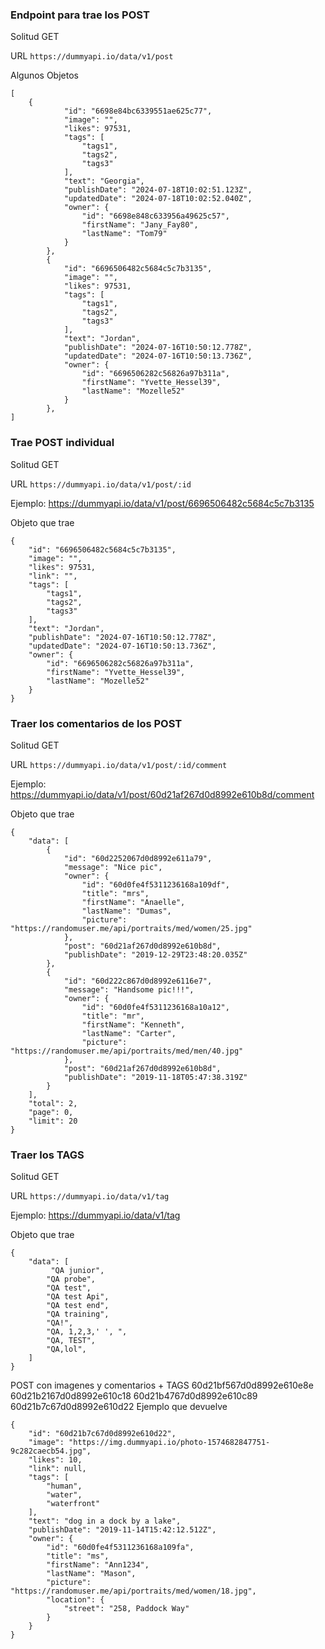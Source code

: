 ### Endpoint para trae los POST

Solitud GET

URL
`https://dummyapi.io/data/v1/post`

Algunos Objetos

```
[
    {
            "id": "6698e84bc6339551ae625c77",
            "image": "",
            "likes": 97531,
            "tags": [
                "tags1",
                "tags2",
                "tags3"
            ],
            "text": "Georgia",
            "publishDate": "2024-07-18T10:02:51.123Z",
            "updatedDate": "2024-07-18T10:02:52.040Z",
            "owner": {
                "id": "6698e848c633956a49625c57",
                "firstName": "Jany_Fay80",
                "lastName": "Tom79"
            }
        },
        {
            "id": "6696506482c5684c5c7b3135",
            "image": "",
            "likes": 97531,
            "tags": [
                "tags1",
                "tags2",
                "tags3"
            ],
            "text": "Jordan",
            "publishDate": "2024-07-16T10:50:12.778Z",
            "updatedDate": "2024-07-16T10:50:13.736Z",
            "owner": {
                "id": "6696506282c56826a97b311a",
                "firstName": "Yvette_Hessel39",
                "lastName": "Mozelle52"
            }
        },
]
```

### Trae POST individual

Solitud GET

URL
`https://dummyapi.io/data/v1/post/:id`

Ejemplo: https://dummyapi.io/data/v1/post/6696506482c5684c5c7b3135

Objeto que trae

```
{
    "id": "6696506482c5684c5c7b3135",
    "image": "",
    "likes": 97531,
    "link": "",
    "tags": [
        "tags1",
        "tags2",
        "tags3"
    ],
    "text": "Jordan",
    "publishDate": "2024-07-16T10:50:12.778Z",
    "updatedDate": "2024-07-16T10:50:13.736Z",
    "owner": {
        "id": "6696506282c56826a97b311a",
        "firstName": "Yvette_Hessel39",
        "lastName": "Mozelle52"
    }
}
```

### Traer los comentarios de los POST

Solitud GET

URL
`https://dummyapi.io/data/v1/post/:id/comment`

Ejemplo: https://dummyapi.io/data/v1/post/60d21af267d0d8992e610b8d/comment

Objeto que trae

```
{
    "data": [
        {
            "id": "60d2252067d0d8992e611a79",
            "message": "Nice pic",
            "owner": {
                "id": "60d0fe4f5311236168a109df",
                "title": "mrs",
                "firstName": "Anaelle",
                "lastName": "Dumas",
                "picture": "https://randomuser.me/api/portraits/med/women/25.jpg"
            },
            "post": "60d21af267d0d8992e610b8d",
            "publishDate": "2019-12-29T23:48:20.035Z"
        },
        {
            "id": "60d222c867d0d8992e6116e7",
            "message": "Handsome pic!!!",
            "owner": {
                "id": "60d0fe4f5311236168a10a12",
                "title": "mr",
                "firstName": "Kenneth",
                "lastName": "Carter",
                "picture": "https://randomuser.me/api/portraits/med/men/40.jpg"
            },
            "post": "60d21af267d0d8992e610b8d",
            "publishDate": "2019-11-18T05:47:38.319Z"
        }
    ],
    "total": 2,
    "page": 0,
    "limit": 20
}
```

### Traer los TAGS

Solitud GET

URL
`https://dummyapi.io/data/v1/tag`

Ejemplo: https://dummyapi.io/data/v1/tag

Objeto que trae

```
{
    "data": [
         "QA junior",
        "QA probe",
        "QA test",
        "QA test Api",
        "QA test end",
        "QA training",
        "QA!",
        "QA, 1,2,3,' ', ",
        "QA, TEST",
        "QA,lol",
    ]
}
```

POST con imagenes y comentarios + TAGS
60d21bf567d0d8992e610e8e
60d21b2167d0d8992e610c18
60d21b4767d0d8992e610c89
60d21b7c67d0d8992e610d22
Ejemplo que devuelve

```
{
    "id": "60d21b7c67d0d8992e610d22",
    "image": "https://img.dummyapi.io/photo-1574682847751-9c282caecb54.jpg",
    "likes": 10,
    "link": null,
    "tags": [
        "human",
        "water",
        "waterfront"
    ],
    "text": "dog in a dock by a lake",
    "publishDate": "2019-11-14T15:42:12.512Z",
    "owner": {
        "id": "60d0fe4f5311236168a109fa",
        "title": "ms",
        "firstName": "Ann1234",
        "lastName": "Mason",
        "picture": "https://randomuser.me/api/portraits/med/women/18.jpg",
        "location": {
            "street": "258, Paddock Way"
        }
    }
}
```
